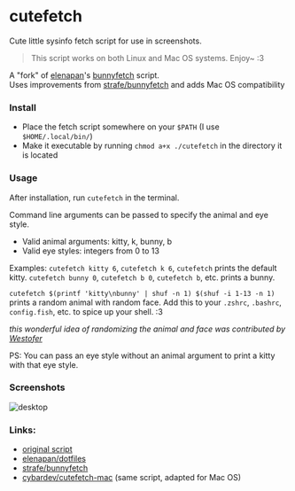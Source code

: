 # cutefetch
Cute little sysinfo fetch script for use in screenshots.

> This script works on both Linux and Mac OS systems. Enjoy~ :3

A "fork" of [elenapan](https://github.com/elenapan)'s [bunnyfetch](https://github.com/elenapan/dotfiles/blob/master/bin/bunnyfetch) script.  
Uses improvements from [strafe/bunnyfetch](https://github.com/strafe/bunnyfetch/) and adds Mac OS compatibility

### Install
- Place the fetch script somewhere on your `$PATH` (I use `$HOME/.local/bin/`)
- Make it executable by running `chmod a+x ./cutefetch` in the directory it is located

### Usage
After installation, run `cutefetch` in the terminal.

Command line arguments can be passed to specify the animal and eye style.
- Valid animal arguments: kitty, k, bunny, b
- Valid eye styles: integers from 0 to 13

Examples: `cutefetch kitty 6`, `cutefetch k 6`, `cutefetch` prints the default kitty.
`cutefetch bunny 0`, `cutefetch b 0`, `cutefetch b`, etc. prints a bunny.

`cutefetch $(printf 'kitty\nbunny' | shuf -n 1) $(shuf -i 1-13 -n 1)` prints a random animal with random face. Add this to your `.zshrc`, `.bashrc`, `config.fish`, etc. to spice up your shell. :3

*this wonderful idea of randomizing the animal and face was contributed by [Westofer](https://github.com/westofer)*

PS: You can pass an eye style without an animal argument to print a kitty with that eye style.

### Screenshots

![desktop](https://imgur.com/tX8Fqt4.png)

### Links:
- [original script](https://github.com/elenapan/dotfiles/blob/master/bin/bunnyfetch)
- [elenapan/dotfiles](https://github.com/elenapan/dotfiles/)
- [strafe/bunnyfetch](https://github.com/strafe/bunnyfetch/)
- [cybardev/cutefetch-mac](https://github.com/cybardev/cutefetch-mac/) (same script, adapted for Mac OS)
